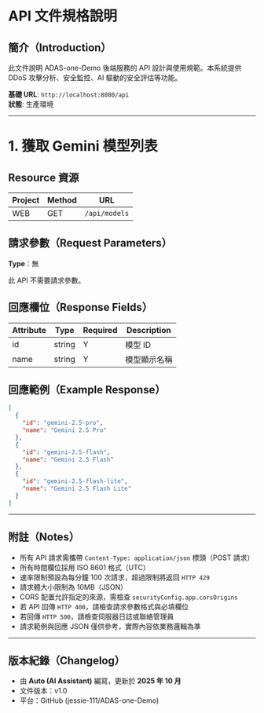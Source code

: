 # API 文件規格說明

## **簡介（Introduction）**

此文件說明 ADAS-one-Demo 後端服務的 API 設計與使用規範。本系統提供 DDoS 攻擊分析、安全監控、AI 驅動的安全評估等功能。

**基礎 URL**: `http://localhost:8080/api`  
**狀態**: 生產環境

---

# 1. 獲取 Gemini 模型列表

## **Resource 資源**

| Project | Method | URL |
|----------|---------|-----|
| WEB | GET | `/api/models` |

## **請求參數（Request Parameters）**

**Type**：無

此 API 不需要請求參數。

## **回應欄位（Response Fields）**

| Attribute | Type | Required | Description |
|------------|------|-----------|--------------|
| id | string | Y | 模型 ID |
| name | string | Y | 模型顯示名稱 |

## **回應範例（Example Response）**

```json
[
  {
    "id": "gemini-2.5-pro",
    "name": "Gemini 2.5 Pro"
  },
  {
    "id": "gemini-2.5-flash",
    "name": "Gemini 2.5 Flash"
  },
  {
    "id": "gemini-2.5-flash-lite",
    "name": "Gemini 2.5 Flash Lite"
  }
]
```

---

## **附註（Notes）**

- 所有 API 請求需攜帶 `Content-Type: application/json` 標頭（POST 請求）
- 所有時間欄位採用 ISO 8601 格式（UTC）
- 速率限制預設為每分鐘 100 次請求，超過限制將返回 `HTTP 429`
- 請求體大小限制為 10MB（JSON）
- CORS 配置允許指定的來源，需檢查 `securityConfig.app.corsOrigins`
- 若 API 回傳 `HTTP 400`，請檢查請求參數格式與必填欄位
- 若回傳 `HTTP 500`，請檢查伺服器日誌或聯絡管理員
- 請求範例與回應 JSON 僅供參考，實際內容依業務邏輯為準

---

## **版本紀錄（Changelog）**

- 由 **Auto (AI Assistant)** 編寫，更新於 **2025 年 10 月**
- 文件版本：v1.0
- 平台：GitHub (jessie-111/ADAS-one-Demo)
